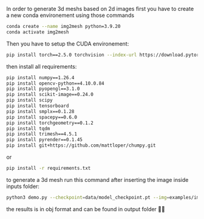 In order to generate 3d meshs based on 2d images first you have to create a new conda environement using those commands
```bash
conda create --name img2mesh python=3.9.20
conda activate img2mesh
```
Then you have to setup the CUDA environement:
```bash
pip install torch==2.5.0 torchvision --index-url https://download.pytorch.org/whl/test/cu121
```
then install all requirements:
```bash
pip install numpy==1.26.4
pip install opencv-python==4.10.0.84
pip install pyopengl==3.1.0
pip install scikit-image==0.24.0
pip install scipy
pip install tensorboard
pip install smplx==0.1.28
pip install spacepy==0.6.0
pip install torchgeometry==0.1.2
pip install tqdm
pip install trimesh==4.5.1
pip install pyrender==0.1.45
pip install git+https://github.com/mattloper/chumpy.git
```
or 
```bash
pip install -r requirements.txt
```
to generate a 3d mesh run this command after inserting the image inside inputs folder:
```bash
python3 demo.py --checkpoint=data/model_checkpoint.pt --img=examples/im1010.jpg
```
the results is in obj format and can be found in output folder 🎉😎